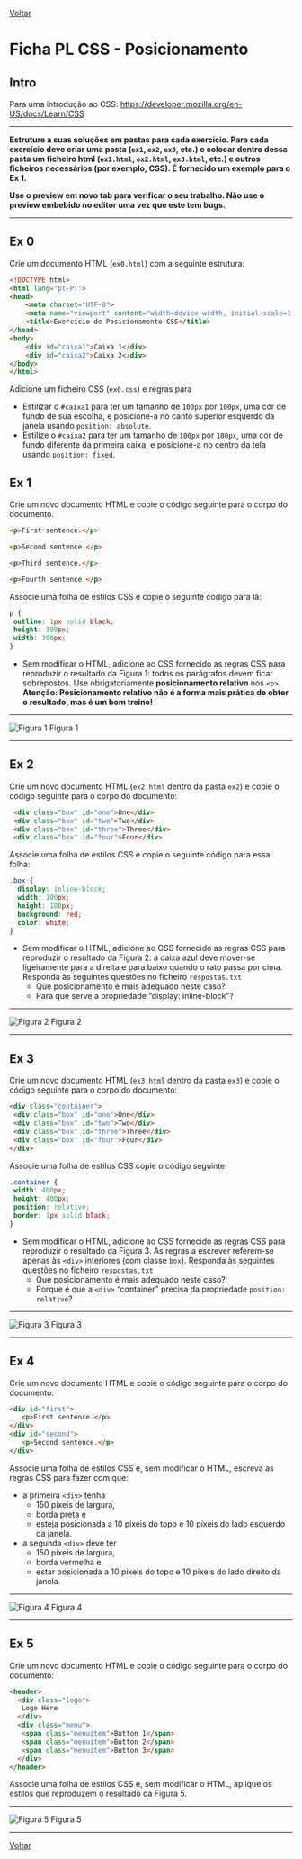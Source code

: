 [Voltar](/.tutorial/1.begin.md)
# Ficha PL CSS - Posicionamento

## Intro
Para uma introdução ao CSS: https://developer.mozilla.org/en-US/docs/Learn/CSS

--- 

**Estruture a suas soluções em pastas para cada exercício. Para cada exercício deve criar uma pasta (`ex1`, `ex2`, `ex3`, etc.) e colocar dentro dessa pasta um ficheiro html (`ex1.html`, `ex2.html`, `ex3.html`, etc.) e outros ficheiros necessários (por exemplo, CSS). É fornecido um exemplo para o Ex 1.**

__Use o preview em novo tab para verificar o seu trabalho. Não use o preview embebido no editor uma vez que este tem bugs.__

--- 

## Ex 0
Crie um documento HTML (`ex0.html`) com a seguinte estrutura:
```html
<!DOCTYPE html>
<html lang="pt-PT">
<head>
    <meta charset="UTF-8">
    <meta name="viewport" content="width=device-width, initial-scale=1.0">
    <title>Exercício de Posicionamento CSS</title>
</head>
<body>
    <div id="caixa1">Caixa 1</div>
    <div id="caixa2">Caixa 2</div>
</body>
</html>
```

Adicione um ficheiro CSS (`ex0.css`) e regras para
- Estilizar o `#caixa1` para ter um tamanho de `100px` por `100px`, uma cor de fundo de sua escolha, e posicione-a no canto superior esquerdo da janela usando `position: absolute`.
- Estilize o `#caixa2` para ter um tamanho de `100px` por `100px`, uma cor de fundo diferente da primeira caixa, e posicione-a no centro da tela usando `position: fixed`.

## Ex 1

Crie um novo documento HTML e copie o código seguinte para o corpo do documento. 

```html 
<p>First sentence.</p>

<p>Second sentence.</p>

<p>Third sentence.</p>

<p>Fourth sentence.</p>
```

Associe uma folha de estilos CSS e copie o seguinte código para lá:
```css
p {
 outline: 1px solid black;
 height: 100px;
 width: 300px;
}
```

- Sem modificar o HTML, adicione ao CSS fornecido as regras CSS para reproduzir o resultado da Figura 1: todos os parágrafos devem ficar sobrepostos. Use obrigatoriamente **posicionamento relativo** nos `<p>`. **Atenção: Posicionamento relativo não é a forma mais prática de obter o resultado, mas é um bom treino!**


---
![Figura 1](assets/fig1.png)
Figura 1
___ 


## Ex 2
Crie um novo documento HTML (`ex2.html` dentro da pasta `ex2`) e copie o código seguinte para o corpo do documento:
```html
 <div class="box" id="one">One</div>
 <div class="box" id="two">Two</div>
 <div class="box" id="three">Three</div>
 <div class="box" id="four">Four</div>
 ```
 
 Associe uma folha de estilos CSS e copie o seguinte código para essa folha:
 ```css
 .box {
   display: inline-block;
   width: 100px;
   height: 100px;
   background: red;
   color: white;
}

```

- Sem modificar o HTML, adicione ao CSS fornecido as regras CSS para reproduzir o resultado da Figura 2: a caixa azul deve mover-se ligeiramente para a direita e para baixo quando o rato passa por cima. Responda às seguintes questões no ficheiro `respostas.txt`
  - Que posicionamento é mais adequado neste caso?
  - Para que serve a propriedade “display: inline-block”?
---
![Figura 2](assets/fig2.png)
Figura 2
___ 

## Ex 3
Crie um novo documento HTML (`ex3.html` dentro da pasta `ex3`) e copie o código seguinte para o corpo do documento:
```html
<div class="container">
 <div class="box" id="one">One</div>
 <div class="box" id="two">Two</div>
 <div class="box" id="three">Three</div>
 <div class="box" id="four">Four</div>
</div>
```

Associe uma folha de estilos CSS copie o código seguinte:
```css
.container {
 width: 400px;
 height: 400px;
 position: relative;
 border: 1px solid black;
}
```

- Sem modificar o HTML, adicione ao CSS fornecido as regras CSS para reproduzir o resultado da Figura 3. As regras a escrever referem-se apenas às `<div>` interiores (com classe `box`). Responda às seguintes questões no ficheiro `respostas.txt`
  - Que posicionamento é mais adequado neste caso?
  - Porque é que a `<div>` “container” precisa da propriedade `position: relative`?
---
![Figura 3](assets/fig3.png)
Figura 3
___ 

## Ex 4
Crie um novo documento HTML e copie o código seguinte para o corpo do documento:
```html
<div id="first">
   <p>First sentence.</p>
</div>
<div id="second">
   <p>Second sentence.</p>
</div>
```

Associe uma folha de estilos CSS e, sem modificar o HTML, escreva as regras CSS para fazer com que:
- a primeira `<div>` tenha
   - 150 píxeis de largura,
   - borda preta e
   - esteja posicionada a 10 píxeis do topo e 10 píxeis do lado esquerdo da janela.
 - a segunda `<div>` deve ter
   - 150 píxeis de largura,
   - borda vermelha e
   - estar posicionada a 10 píxeis do topo e 10 píxeis do lado direito da janela.

---
![Figura 4](assets/fig4.png)
Figura 4
___ 

## Ex 5
Crie um novo documento HTML e copie o código seguinte para o corpo do documento:
```html
<header>
  <div class="logo">
   Logo Here
  </div>
  <div class="menu">
   <span class="menuitem">Button 1</span>
   <span class="menuitem">Button 2</span>
   <span class="menuitem">Button 3</span>
  </div>
</header>

```

Associe uma folha de estilos CSS e, sem modificar o HTML, aplique os estilos que reproduzem o resultado da Figura 5.

---
![Figura 5](assets/fig5.png)
Figura 5
___ 


[Voltar](/.tutorial/1.begin.md)